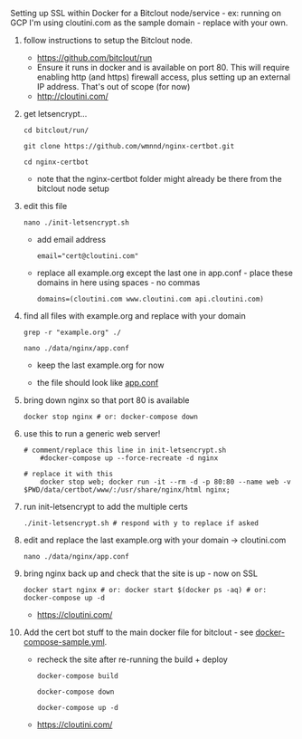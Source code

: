 
Setting up SSL within Docker for a Bitclout node/service - ex: running on GCP
I'm using cloutini.com as the sample domain - replace with your own.

1. follow instructions to setup the Bitclout node. 
    - https://github.com/bitclout/run
    - Ensure it runs in docker and is available on port 80. This will require enabling http (and https) firewall access, plus setting up an external IP address. That's out of scope (for now)
    - http://cloutini.com/


2. get letsencrypt...

      `cd bitclout/run/`

      `git clone https://github.com/wmnnd/nginx-certbot.git`

      `cd nginx-certbot`

    - note that the nginx-certbot folder might already be there from the bitclout node setup


3. edit this file

      `nano ./init-letsencrypt.sh`

    - add email address

      `email="cert@cloutini.com"`

    - replace all example.org except the last one in app.conf - place these domains in here using spaces - no commas

      `domains=(cloutini.com www.cloutini.com api.cloutini.com)`


4. find all files with example.org and replace with your domain
  
      `grep -r "example.org" ./`

      `nano ./data/nginx/app.conf`
      
    - keep the last example.org for now
        
    - the file should look like [app.conf](app.conf)
              

5. bring down nginx so that port 80 is available
  
    `docker stop nginx # or: docker-compose down`


6. use this to run a generic web server! 

    ```
    # comment/replace this line in init-letsencrypt.sh    
        #docker-compose up --force-recreate -d nginx    
    
    # replace it with this    
        docker stop web; docker run -it --rm -d -p 80:80 --name web -v $PWD/data/certbot/www/:/usr/share/nginx/html nginx;
    ```


7. run init-letsencrypt to add the multiple certs
  
    `./init-letsencrypt.sh # respond with y to replace if asked`


8. edit and replace the last example.org with your domain -> cloutini.com
  
    `nano ./data/nginx/app.conf`


9. bring nginx back up and check that the site is up - now on SSL

    `docker start nginx # or: docker start $(docker ps -aq) # or: docker-compose up -d`

    - https://cloutini.com/

10. Add the cert bot stuff to the main docker file for bitclout - see [docker-compose-sample.yml](docker-compose-sample.yml). 

    - recheck the site after re-running the build + deploy

      `docker-compose build`

      `docker-compose down`

      `docker-compose up -d`

    - https://cloutini.com/



                
